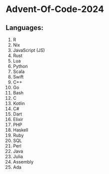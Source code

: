 # Advent-Of-Code-2024

## Languages:
1. R
2. Nix
3. JavaScript (JS)
4. Rust
5. Lua
6. Python
7. Scala
8. Swift
9. C++
10. Go
11. Bash
12. C
13. Kotlin
14. C#
15. Dart
16. Elixir
17. PHP
18. Haskell
19. Ruby
20. SQL
21. Perl
22. Java
23. Julia
24. Assembly
25. Ada
